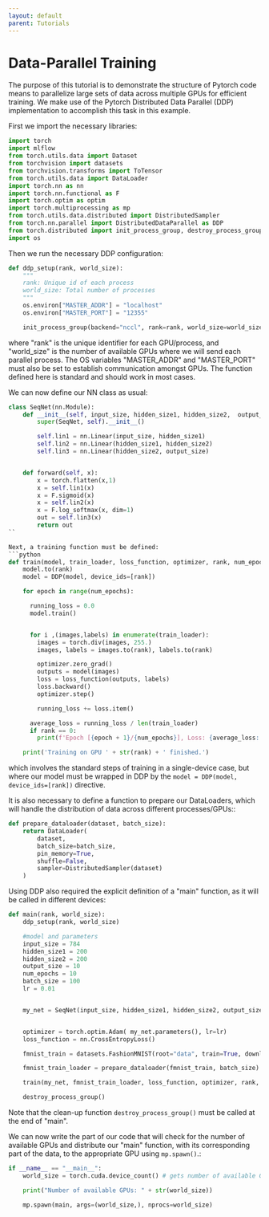 ```yaml
---
layout: default
parent: Tutorials
---
```

Data-Parallel Training
======================
The purpose of this tutorial is to demonstrate the structure of Pytorch code means to parallelize large sets of data across multiple GPUs for efficient training. We make use of the Pytorch Distributed Data Parallel (DDP) implementation to accomplish this task in this example.

First we import the necessary libraries:
```python
import torch
import mlflow
from torch.utils.data import Dataset
from torchvision import datasets
from torchvision.transforms import ToTensor
from torch.utils.data import DataLoader
import torch.nn as nn
import torch.nn.functional as F
import torch.optim as optim
import torch.multiprocessing as mp
from torch.utils.data.distributed import DistributedSampler
from torch.nn.parallel import DistributedDataParallel as DDP
from torch.distributed import init_process_group, destroy_process_group
import os
```

Then we run the necessary DDP configuration:
```python
def ddp_setup(rank, world_size):
    """
    rank: Unique id of each process
    world_size: Total number of processes
    """
    os.environ["MASTER_ADDR"] = "localhost"
    os.environ["MASTER_PORT"] = "12355"

    init_process_group(backend="nccl", rank=rank, world_size=world_size)
``` 
where "rank" is the unique identifier for each GPU/process, and "world_size" is the number of available GPUs where we will send each parallel process. The OS variables "MASTER_ADDR" and "MASTER_PORT" must also be set to establish communication amongst GPUs. The function defined here is standard and should work in most cases.

We can now define our NN class as usual:
```python
class SeqNet(nn.Module):
    def __init__(self, input_size, hidden_size1, hidden_size2,  output_size):
        super(SeqNet, self).__init__()

        self.lin1 = nn.Linear(input_size, hidden_size1)
        self.lin2 = nn.Linear(hidden_size1, hidden_size2)
        self.lin3 = nn.Linear(hidden_size2, output_size)


    def forward(self, x):
        x = torch.flatten(x,1)
        x = self.lin1(x)
        x = F.sigmoid(x)
        x = self.lin2(x)
        x = F.log_softmax(x, dim=1)
        out = self.lin3(x)
        return out
``

Next, a training function must be defined:
```python
def train(model, train_loader, loss_function, optimizer, rank, num_epochs):
    model.to(rank)
    model = DDP(model, device_ids=[rank])

    for epoch in range(num_epochs):

      running_loss = 0.0
      model.train()


      for i ,(images,labels) in enumerate(train_loader):
        images = torch.div(images, 255.)
        images, labels = images.to(rank), labels.to(rank)

        optimizer.zero_grad()
        outputs = model(images)
        loss = loss_function(outputs, labels)
        loss.backward()
        optimizer.step()

        running_loss += loss.item()

      average_loss = running_loss / len(train_loader)
      if rank == 0:
        print(f'Epoch [{epoch + 1}/{num_epochs}], Loss: {average_loss:.4f}')

    print('Training on GPU ' + str(rank) + ' finished.')
```
which involves the standard steps of training in a single-device case, but where our model must be wrapped in DDP by the `model = DDP(model, device_ids=[rank])` directive.

It is also necessary to define a function to prepare our DataLoaders, which will handle the distribution of data across different processes/GPUs::
```python
def prepare_dataloader(dataset, batch_size):
    return DataLoader(
        dataset,
        batch_size=batch_size,
        pin_memory=True,
        shuffle=False,
        sampler=DistributedSampler(dataset)
    )

```

Using DDP also required the explicit definition of a "main" function, as it will be called in different devices:
```python
def main(rank, world_size):
    ddp_setup(rank, world_size)

    #model and parameters
    input_size = 784
    hidden_size1 = 200
    hidden_size2 = 200
    output_size = 10
    num_epochs = 10
    batch_size = 100
    lr = 0.01


    my_net = SeqNet(input_size, hidden_size1, hidden_size2, output_size)


    optimizer = torch.optim.Adam( my_net.parameters(), lr=lr)
    loss_function = nn.CrossEntropyLoss()

    fmnist_train = datasets.FashionMNIST(root="data", train=True, download=True, transform=ToTensor())

    fmnist_train_loader = prepare_dataloader(fmnist_train, batch_size)

    train(my_net, fmnist_train_loader, loss_function, optimizer, rank, num_epochs)

    destroy_process_group()
```
Note that the clean-up function `destroy_process_group()` must be called at the end of "main".

We can now write the part of our code that will check for the number of available GPUs and distribute our "main" function, with its corresponding part of the data, to the appropriate GPU using `mp.spawn()`.:
```python
if __name__ == "__main__":
    world_size = torch.cuda.device_count() # gets number of available GPUs 

    print("Number of available GPUs: " + str(world_size))

    mp.spawn(main, args=(world_size,), nprocs=world_size)
```
